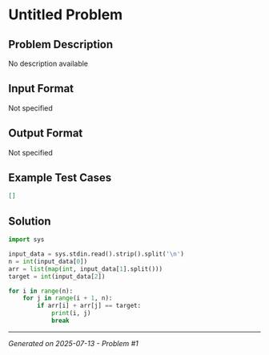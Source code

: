 # Untitled Problem

## Problem Description
No description available

## Input Format
Not specified

## Output Format
Not specified

## Example Test Cases
```json
[]
```

## Solution
```python
import sys

input_data = sys.stdin.read().strip().split('\n')
n = int(input_data[0])
arr = list(map(int, input_data[1].split()))
target = int(input_data[2])

for i in range(n):
    for j in range(i + 1, n):
        if arr[i] + arr[j] == target:
            print(i, j)
            break
```

---
*Generated on 2025-07-13 - Problem #1*